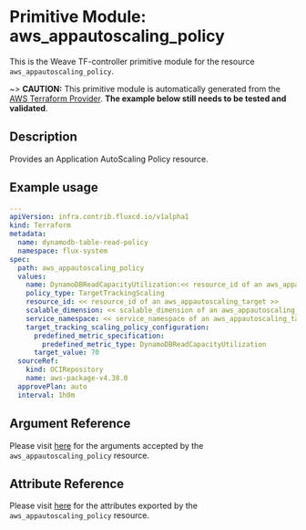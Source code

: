 
# Primitive Module: aws_appautoscaling_policy

This is the Weave TF-controller primitive module for the resource `aws_appautoscaling_policy`.

~> **CAUTION:** This primitive module is automatically generated from the [AWS Terraform Provider](https://registry.terraform.io/providers/hashicorp/aws/latest/docs/resources/appautoscaling_policy). **The example below still needs to be tested and validated**.

## Description

Provides an Application AutoScaling Policy resource.

## Example usage

```yaml
---
apiVersion: infra.contrib.fluxcd.io/v1alpha1
kind: Terraform
metadata:
  name: dynamodb-table-read-policy
  namespace: flux-system
spec:
  path: aws_appautoscaling_policy
  values:
    name: DynamoDBReadCapacityUtilization:<< resource_id of an aws_appautoscaling_target >>
    policy_type: TargetTrackingScaling
    resource_id: << resource_id of an aws_appautoscaling_target >>
    scalable_dimension: << scalable_dimension of an aws_appautoscaling_target >>
    service_namespace: << service_namespace of an aws_appautoscaling_target >>
    target_tracking_scaling_policy_configuration:
      predefined_metric_specification:
        predefined_metric_type: DynamoDBReadCapacityUtilization
      target_value: 70
  sourceRef:
    kind: OCIRepository
    name: aws-package-v4.38.0
  approvePlan: auto
  interval: 1h0m
```

## Argument Reference

Please visit [here](https://registry.terraform.io/providers/hashicorp/aws/latest/docs/resources/appautoscaling_policy#argument-reference) for the arguments accepted by the `aws_appautoscaling_policy` resource.

## Attribute Reference

Please visit [here](https://registry.terraform.io/providers/hashicorp/aws/latest/docs/resources/appautoscaling_policy#attributes-reference) for the attributes exported by the `aws_appautoscaling_policy` resource.
